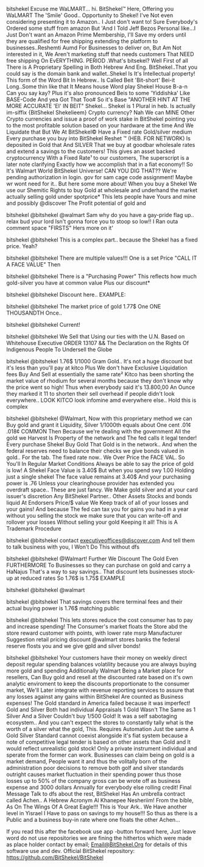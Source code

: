 bitshekel
Excuse me WaLMART... hi. BitShekel™ Here, Offering you WaLMART The 'Smile' Good.. Opportunity to Shekel! I've Not even considering presenting it to Amazon.. I Just don't want to! Sure Everybody's Ordered some stuff from amazon But 'And I Told Jeff Bezos Personal like...I Just Don't want an Amazon Prime Membership, I'll Save my orders until they are qualified for free shipping extending the platform to businesses..Reshemti Aumd For Businesses to deliver on, But Am Not interested in it, We Aren't marketing stuff that needs customers That NEED free shipping On EvERYTHING. PERIOD .What's bitsekel? Well First of all There is A Proprietary Spelling in Both Hebrew And Eng. BitShekel..That you could say is the domain bank and wallet..Shekel Is It's Intellectual property! This form of the Word Bit In Hebrew.. Is Called Beit 'Bit-short' Bei-it Long..Some thin like that It Means house Word play Shekel House B-a-n Can you say kay? Plus it's also pronounced Beis to some 'Yiddishka' Like BASE-Code And yea Got That Too# So it's Base "ANOTHER HINT AT THE MORE ACCURATE 'EI' IN BEIT" Shekel... Shekel is 1 Plural in heb. Is actually im-siffix {BitShekel Shekelieem} Crypto currency? Nah We can MINE Other Crypto currencies and issue a proof of work stake in BitShekel pointing you to the most profitable solution based on your hardware at the time And We Liquidate that But We At BitShekel© Have a Fixed rate Gold/silver medium Every purchase you buy into BitShekel Reshet ™ (HEB. FOR NETWORK) Is deposited in Gold that And SILVER That we buy at goodbar wholesale rates and extend a savings to the customers! This gives an asset backed cryptocurrency With a Fixed Rate¹ to our customers, The superscript is a later note clarifying Exactly how we accomplish that in a fiat economy!! So It's Walmart World BitShekel Universe! CAN YOU DIG THAT?? We're pending authorization in login. gov for sam cage code assignment! Maybe wr wont need for it.. But here some more about! When you buy a Shekel We use our Shemitic Rights to buy Gold at wholesale and underhand the market actually selling gold under spotprice* This lets people have Yours and mine and possibly @discover The Profit potential of gold and

bitshekel
@bitshekel @walmart Sam why do you have a gay-pride flag up.. relax bud your lord Isn't gonna force you to stoop so low!! I Ran outa comment space "FIRSTS" Hers more on it'



bitshekel
@bitshekel This is a complex part.. because the Shekel has a fixed price. Yeah?



bitshekel
@bitshekel There are multiple values!!! One is a set Price "CALL IT A FACE VALUE" Then



bitshekel
@bitshekel There is a "Purchasing Power" This reflects how much gold-silver you have at common value Plus our discount*



bitshekel
@bitshekel Discount here.. EXAMPLE:



bitshekel
@bitshekel The market price of gold 1.77$ One ONE THOUSANDTH Once..



bitshekel
@bitshekel Current!



bitshekel
@bitshekel We Sell that Using our ties with the U.N. Based on Whitehouse Executive ORDER 13107 && The Declaration on the Rights Of Indigenous People To Undersell the Globe



bitshekel
@bitshekel 1.76$ 1/1000 Gram Gold.. It's not a huge discount but it's less than you'll pay at kitco Plus We don't have Exclusive Liquidation fees Buy And Sell at essentially the same rate² Kitco has been shorting the market value of rhodium for several months because they don't know why the price went so high! Thus when everybody said it's 13.800,00 An Ounce they marked it 11 to shorten their sell overhead if people didn't look everywhere.. LOOK KITCO look infomine amd everywhere else.. Hold this is complex



bitshekel
@bitshekel @Walmart, Now with this proprietary method we can Buy gold and grant it Liquidity, Silver 1/1000th equals about One cent .01¢ .018¢ COMMON Then Because we're dealing with the government All the gold we Harvest Is Property of the network and The fed calls it legal tender! Every purchase Shekel Buy Gold That Gold is in the network.. And when the federal reserves need to balance their checks we give bonds valued in gold.. For the tab. The fixed rate now.. We Over Price the FACE VAL. So You'll In Regular Market Conditions Always be able to say the price of gold is low! A Shekel Face Value is 3.40$ But when you spend swy 1.00 Holding just a single shekel The face value remains at 3.40$ And your purchasing power is .76 Unless your clearinghouse provider has extended you overdraft space.. These are just fancy. We Make gold silver and at your card issuer's discretion Any BitShekel Partner.. Other Assets Stocks and bonds liquid At Endorsers Price/$ value We Keep track of all of your losses and your gains! And because The fed can tax you for gains you had in a year without you selling the stock we make sure that you can write-off and rollover your losses Without selling your gold Keeping it all! This is A Trademark Procedure



bitshekel
@bitshekel contact executiveoffices@discover.com And tell them to talk business with you, I Won't Do This without dfs



bitshekel
@bitshekel @Walmart! Further We Discount The Gold Even FURTHERMORE To Businesses so they can purchase on gold and carry a HaNajus That's a way to say savings.. That discount lets businesses stock-up at reduced rates So 1.76$ is 1.75$ EXAMPLE



bitshekel
@bitshekel @walmart



bitshekel
@bitshekel That savings covers there terminal fees and their actual buying power is 1.76$ matching public



bitshekel
@bitshekel This lets stores reduce the cost consumer has to pay and increase spending! The Consumer's market floats the Store abd the store reward customer with points, with lower rate msrp Manufacturer Suggestion retail pricing discount @walmart stores banks the federal reserve flosts you and we give gpld and silver bonds!



bitshekel
@bitshekel Your customers have their money on weekly direct deposit regular spending balances volatility because you are always buying more gold and spending
Additionally Walmart Being a Market place for resellers, Can Buy gold and resell at the discounted rate based on it's own analytic enviroment to keep the discounts proportionate to the consumer market, We'll Later integrate with revenue reporting services to assure that any losses against any gains within BitShekel Are counted as Business expenses! The Gold standard in America failed because it was imperfect! Gold and Silver Both had individual Appraisals 1 Gold Wasn't The Same as 1 Silver And a Silver Couldn't buy 1/500 Gold! It was a self sabotaging ecosystem.. And you can't expect the stores to constantly tally what is the worth of a silver what the gold, This. Requires Automation Just tbe same A Gold Silver Standard cannot coexist alongside it's fiat system because a note of competitive legal tender is based on other assets than Gold and It would reflect unrealistic gold stock! Only a private instrument individual and sperate from the former can work. Businesses can claim being on gold is a market demand, People want it and thus the volitally born of the administration poor decisions to remove both golf and silver standards outright causes market fluctuation in their spending power thus those losses up to 50% of the company gross can be wrote off as business expense and 3000 dollars Annually for everybody else rolling credit! Final Message Talk to dfs about the rest, BitShekel Has An umbrella contract called Achen.. A Hebrew Acronym Al Khanepee Nesheriim! From the bible, As On The Wings Of A Great Eagle!!! This is Your Ark.. We Have another level in Yisrael I Have to pass on savings to my house!!! So thus as there is a Public and a business buy-in rate where one floats the other Achen...

If you read this after the facebook use app -button forward here, Just leave word do not use repositories we are fining
the hithertos which were made as place holder
contact by email; 
Email@BitShekel.Org for details of this software use and dev. 
Official BitShekel repository: https://github.com/BitShekel/BitShekel
